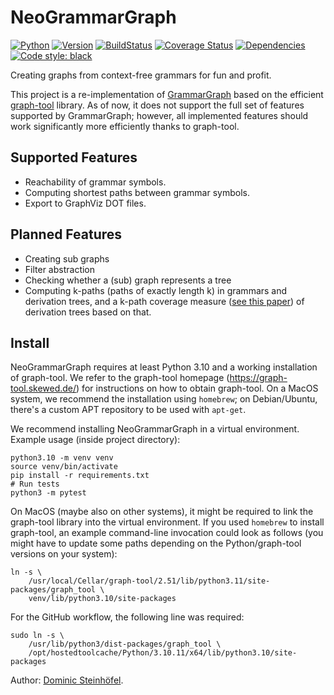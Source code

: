 # NeoGrammarGraph

[![Python](https://img.shields.io/pypi/pyversions/neo-grammar-graph.svg)](https://pypi.python.org/pypi/neo-grammar-graph/)
[![Version](https://img.shields.io/pypi/v/neo-grammar-graph)](https://pypi.python.org/pypi/neo-grammar-graph/)
[![BuildStatus](https://img.shields.io/github/actions/workflow/status/rindPHI/NeoGrammarGraph/test-gg.yml?branch=main)](https://img.shields.io/github/actions/workflow/status/rindPHI/NeoGrammarGraph/test-gg.yml?branch=main)
[![Coverage Status](https://coveralls.io/repos/github/rindPHI/NeoGrammarGraph/badge.svg?branch=main)](https://coveralls.io/github/rindPHI/NeoGrammarGraph?branch=main)
[![Dependencies](https://img.shields.io/librariesio/release/github/rindphi/NeoGrammarGraph)](https://libraries.io/github/rindPHI/NeoGrammarGraph)
[![Code style: black](https://img.shields.io/badge/code%20style-black-000000.svg)](https://github.com/psf/black)

Creating graphs from context-free grammars for fun and profit.

This project is a re-implementation of [GrammarGraph](https://github.com/rindPHI/GrammarGraph/)
based on the efficient [graph-tool](https://graph-tool.skewed.de/) library. As of now,
it does not support the full set of features supported by GrammarGraph; however, all
implemented features should work significantly more efficiently thanks to graph-tool.

## Supported Features

* Reachability of grammar symbols.
* Computing shortest paths between grammar symbols.
* Export to GraphViz DOT files.

## Planned Features

* Creating sub graphs
* Filter abstraction
* Checking whether a (sub) graph represents a tree
* Computing k-paths (paths of exactly length k) in grammars and derivation trees, and a 
  k-path coverage measure ([see this paper](https://ieeexplore.ieee.org/document/8952419)) of 
  derivation trees based on that.

## Install

NeoGrammarGraph requires at least Python 3.10 and a working installation of graph-tool.
We refer to the graph-tool homepage (https://graph-tool.skewed.de/) for instructions
on how to obtain graph-tool. On a MacOS system, we recommend the installation using
`homebrew`; on Debian/Ubuntu, there's a custom APT repository to be used with `apt-get`.

We recommend installing NeoGrammarGraph in a virtual environment.
Example usage (inside project directory):

```shell
python3.10 -m venv venv
source venv/bin/activate
pip install -r requirements.txt
# Run tests
python3 -m pytest
```

On MacOS (maybe also on other systems), it might be required to link the graph-tool
library into the virtual environment. If you used `homebrew` to install graph-tool,
an example command-line invocation could look as follows (you might have to update
some paths depending on the Python/graph-tool versions on your system):

```shell
ln -s \
    /usr/local/Cellar/graph-tool/2.51/lib/python3.11/site-packages/graph_tool \
    venv/lib/python3.10/site-packages
```

For the GitHub workflow, the following line was required:

```shell
sudo ln -s \
    /usr/lib/python3/dist-packages/graph_tool \
    /opt/hostedtoolcache/Python/3.10.11/x64/lib/python3.10/site-packages
```

Author: [Dominic Steinhöfel](https://www.dominic-steinhoefel.de).
